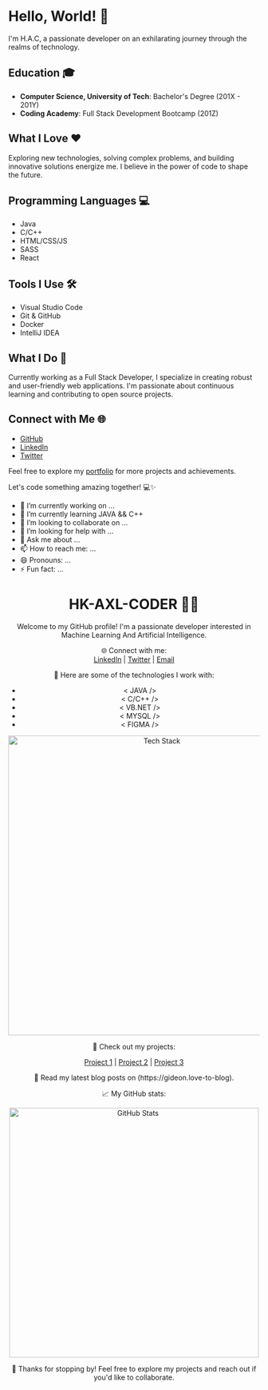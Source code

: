 # Hello, World! 👋

I'm H.A.C, a passionate developer on an exhilarating journey through the realms of technology.

## Education 🎓

- **Computer Science, University of Tech**: Bachelor's Degree (201X - 201Y)
- **Coding Academy**: Full Stack Development Bootcamp (201Z)

## What I Love ❤️

Exploring new technologies, solving complex problems, and building innovative solutions energize me. I believe in the power of code to shape the future.

## Programming Languages 💻

- Java
- C/C++
- HTML/CSS/JS
- SASS
- React

## Tools I Use 🛠️

- Visual Studio Code
- Git & GitHub
- Docker
- IntelliJ IDEA

## What I Do 🚀

Currently working as a Full Stack Developer, I specialize in creating robust and user-friendly web applications. I'm passionate about continuous learning and contributing to open source projects.

## Connect with Me 🌐

- [GitHub](https://github.com/HK-AXL-CODER)
- [LinkedIn](https://www.linkedin.com/in/gideon-yebei-9285572a4)
- [Twitter](https://twitter.com/GideonYebei)

Feel free to explore my [portfolio](https://github.com/) for more projects and achievements.

Let's code something amazing together! 💻✨

<!--
**HK-AXL-CODER/HK-AXL-CODER** is a ✨ _special_ ✨ repository because its `README.md` (this file) appears on your GitHub profile.

Here are some ideas to get you started:
-->

- 🔭 I’m currently working on ...
- 🌱 I’m currently learning JAVA && C++
- 👯 I’m looking to collaborate on ...
- 🤔 I’m looking for help with ...
- 💬 Ask me about ...
- 📫 How to reach me: ...
- 😄 Pronouns: ...
- ⚡ Fun fact: ...

<h1 align="center">HK-AXL-CODER 🧑‍💻</h1>
<!--<p align="center">
  <img src="https://github.com/Humanevice50/Humanevice50/blob/main/assets/profile-pic.png" alt="Profile Picture" width="200"/>
</p>-->

<p align="center">
  Welcome to my GitHub profile! I'm a passionate developer interested in Machine Learning And Artificial Intelligence.
</p>

<p align="center">
  🌐 Connect with me:<br>
  <a href="https://www.linkedin.com/in/your-linkedin-profile">LinkedIn</a> |
  <a href="https://twitter.com/your-twitter-profile">Twitter</a> |
  <a href="mailto:your@email.com">Email</a>
</p>

<p align="center">
  🚀 Here are some of the technologies I work with:
</p>
  <ul align="center">
    <li align="center">&lt; JAVA   /&gt;</li>
    <li align="center">&lt; C/C++  /&gt;</li>
    <li align="center">&lt; VB.NET /&gt;</li>
    <li align="center">&lt; MYSQL  /&gt;</li>
    <li align="center">&lt; FIGMA  /&gt;</li>
  </ul>

<p align="center">
  <img src="https://github.com/Humanevice50/Humanevice50/blob/main/assets/tech-stack.png" alt="Tech Stack" width="600"/>
</p>

<p align="center">
  💼 Check out my projects:
</p>

<p align="center">
  <a href="https://github.com/Humanevice50/project-1">Project 1</a> |
  <a href="https://github.com/Humanevice50/project-2">Project 2</a> |
  <a href="https://github.com/Humanevice50/project-3">Project 3</a>
</p>

<p align="center">
  📘 Read my latest blog posts on (https://gideon.love-to-blog).
</p>

<p align="center">
  📈 My GitHub stats:
</p>

<p align="center">
  <img src="https://github-readme-stats.vercel.app/api?username=Humanevice50&show_icons=true&theme=dark" alt="GitHub Stats" width="500"/>
</p>

<p align="center">
  🌟 Thanks for stopping by! Feel free to explore my projects and reach out if you'd like to collaborate.
</p>
